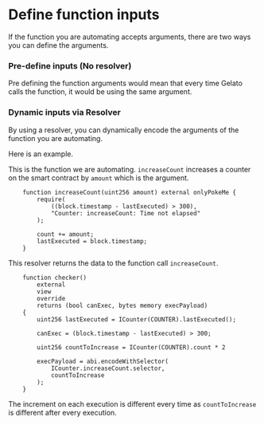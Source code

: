 # Define function inputs

If the function you are automating accepts arguments, there are two ways you can define the arguments.&#x20;

### Pre-define inputs (No resolver)

Pre defining the function arguments would mean that every time Gelato calls the function, it would be using the same argument.&#x20;

### Dynamic inputs via Resolver

By using a resolver, you can dynamically encode the arguments of the function you are automating.&#x20;

Here is an example.&#x20;

This is the function we are automating. `increaseCount` increases a counter on the smart contract by `amount` which is the argument.

```solidity
    function increaseCount(uint256 amount) external onlyPokeMe {
        require(
            ((block.timestamp - lastExecuted) > 300),
            "Counter: increaseCount: Time not elapsed"
        );

        count += amount;
        lastExecuted = block.timestamp;
    }
```

This resolver returns the data to the function call `increaseCount`.

```solidity
    function checker()
        external
        view
        override
        returns (bool canExec, bytes memory execPayload)
    {
        uint256 lastExecuted = ICounter(COUNTER).lastExecuted();

        canExec = (block.timestamp - lastExecuted) > 300;
        
        uint256 countToIncrease = ICounter(COUNTER).count * 2

        execPayload = abi.encodeWithSelector(
            ICounter.increaseCount.selector,
            countToIncrease
        );
    }

```

The increment on each execution is different every time as `countToIncrease` is different after every execution.&#x20;

